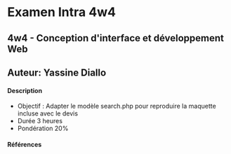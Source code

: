 # Examen Intra 4w4
## 4w4 - Conception d'interface et développement Web
## Auteur: Yassine Diallo
#### Description
- Objectif : Adapter le modèle search.php pour reproduire la maquette incluse avec le devis
- Durée 3 heures
- Pondération 20%

#### Références





